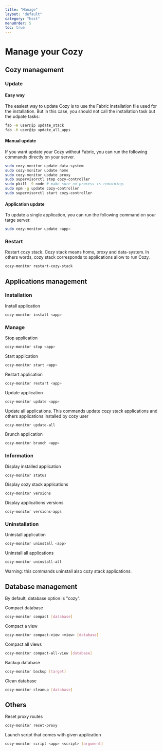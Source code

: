 ```yaml
---
title: "Manage"
layout: "default"
category: "host"
menuOrder: 5
toc: true
---
```

# Manage your Cozy

## Cozy management
### Update

#### Easy way

The easiest way to update Cozy is to use the Fabric installation file used for
the installation. But in this case, you should not call the installation task but the
udpate tasks:

```bash
fab -H user@ip update_stack
fab -H user@ip update_all_apps
```


#### Manual update

If you want update your Cozy without Fabric, you can run the following commands
directly on your server.

```bash
sudo cozy-monitor update data-system
sudo cozy-monitor update home
sudo cozy-monitor update proxy
sudo supervisorctl stop cozy-controller
sudo pkill -9 node # make sure no process is remaining.
sudo npm -g update cozy-controller
sudo supervisorctl start cozy-controller
```


#### Application update

To update a single application, you can run the following command on your targe
server.

```bash
sudo cozy-monitor update <app>
```

### Restart
Restart cozy stack.
Cozy stack means home, proxy and data-system. In others words, cozy stack corresponds to applications allow to run Cozy.

```bash
cozy-monitor restart-cozy-stack
```

## Applications management

### Installation
Install application <app>

```bash
cozy-monitor install <app>
```


### Manage
Stop application <app>

```bash
cozy-monitor stop <app>
```

Start application <app>

```bash
cozy-monitor start <app>
```

Restart application <app>

```bash
cozy-monitor restart <app>
```

Update application <app>

```bash
cozy-monitor update <app>
```

Update all applications. This commands update cozy stack applications and others applications installed by cozy user

```bash
cozy-monitor update-all
```

Brunch application <app>

```bash
cozy-monitor brunch <app>
```

### Information
Display installed application

```bash
cozy-monitor status
```

Display cozy stack applications

```bash
cozy-monitor versions
```
Display applications versions

```bash
cozy-monitor versions-apps
```

### Uninstallation

Uninstall application <app>

```bash
cozy-monitor uninstall <app>
```

Uninstall all applications

```bash
cozy-monitor uninstall-all
```
Warning: this commands uninstall also cozy stack applications.

## Database management
By default, database option is "cozy".

Compact database
```bash
cozy-monitor compact [database]
```

Compact a view

```bash
cozy-monitor compact-view <view> [database]
```

Compact all views

```bash
cozy-monitor compact-all-view [database]
```

Backup database
```bash
cozy-monitor backup [target]
```


Clean database
```bash
cozy-monitor cleanup [database]
```

## Others

Reset proxy routes

```bash
cozy-monitor reset-proxy
```

Launch script that comes with given application

```bash
cozy-monitor script <app> <script> [argument]
```